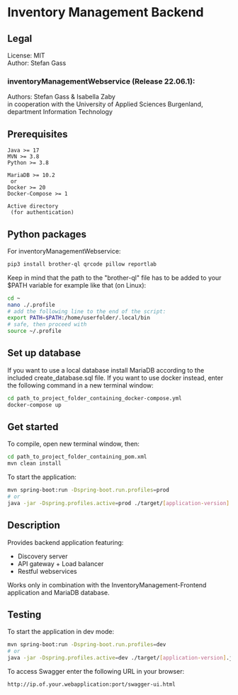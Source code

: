 # Inventory Management Backend

## Legal
License: MIT\
Author: Stefan Gass

### inventoryManagementWebservice (Release 22.06.1):
Authors: Stefan Gass & Isabella Zaby\
in cooperation with the University of Applied Sciences Burgenland, department Information Technology

## Prerequisites
    Java >= 17
    MVN >= 3.8
    Python >= 3.8

    MariaDB >= 10.2
     or
    Docker >= 20
    Docker-Compose >= 1

    Active directory
     (for authentication)

## Python packages
For inventoryManagementWebservice:
```bash
pip3 install brother-ql qrcode pillow reportlab
```
Keep in mind that the path to the "brother-ql" file has to be added to your $PATH variable for example like that (on Linux):
```bash
cd ~
nano ./.profile
# add the following line to the end of the script:
export PATH=$PATH:/home/userfolder/.local/bin
# safe, then proceed with
source ~/.profile
```

## Set up database
If you want to use a local database install MariaDB according to the included create_database.sql file. If you want to use docker instead, enter the following command in a new terminal window:
```bash
cd path_to_project_folder_containing_docker-compose.yml
docker-compose up
```

## Get started
To compile, open new terminal window, then:
```bash
cd path_to_project_folder_containing_pom.xml
mvn clean install
```
To start the application:
```bash
mvn spring-boot:run -Dspring-boot.run.profiles=prod
# or
java -jar -Dspring.profiles.active=prod ./target/[application-version].jar
```

## Description
Provides backend application featuring:
+ Discovery server
+ API gateway + Load balancer
+ Restful webservices

Works only in combination with the InventoryManagement-Frontend application and MariaDB database.

## Testing
To start the application in dev mode:
```bash
mvn spring-boot:run -Dspring-boot.run.profiles=dev
# or
java -jar -Dspring.profiles.active=dev ./target/[application-version].jar
```

To access Swagger enter the following URL in your browser:
```
http://ip.of.your.webapplication:port/swagger-ui.html
```
